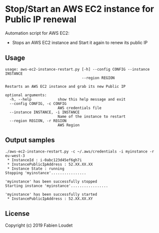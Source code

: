 # Stop/Start an AWS EC2 instance for Public IP renewal

Automation script for AWS EC2:
- Stops an AWS EC2 instance and Start it again to renew its public IP

## Usage
```
usage: aws-ec2-instance-restart.py [-h] --config CONFIG --instance INSTANCE
                                   --region REGION

Restarts an AWS EC2 instance and grab its new Public IP

optional arguments:
  -h, --help            show this help message and exit
  --config CONFIG, -c CONFIG
                        AWS credentials file
  --instance INSTANCE, -i INSTANCE
                        Name of the instance to restart
  --region REGION, -r REGION
                        AWS Region
```

## Output samples

```
./aws-ec2-instance-restart.py -c ~/.aws/credentials -i myinstance -r eu-west-3
 * InstanceId : i-0abc123d45ef6gh7i
 * InstancePublicIpAddress : 52.XX.XX.XX
 * Instance State : running
Stopping 'myinstance'................

'myinstance' has been successfully stopped
Starting instance 'myinstance'.................

'myinstance' has been successfully started
 * InstancePublicIpAddress : 52.XX.XX.XY
 ```

## License

Copyright (c) 2019 Fabien Loudet
